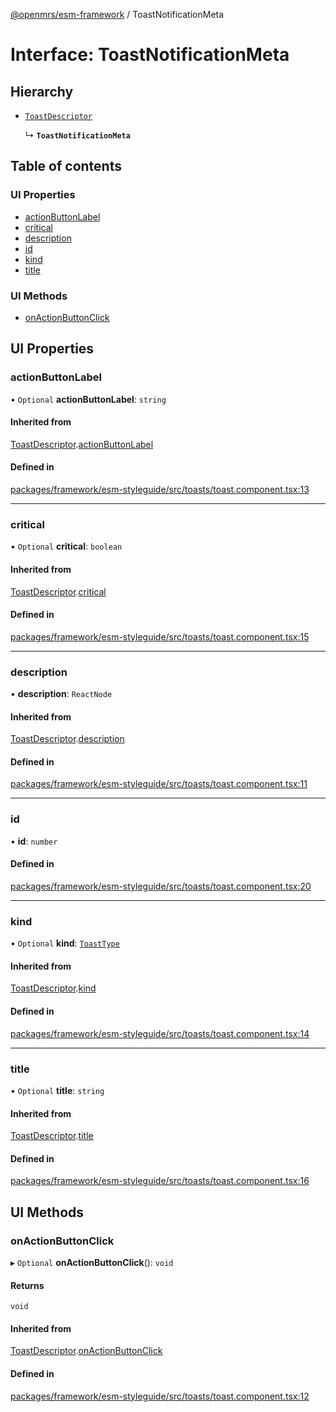 [@openmrs/esm-framework](../API.md) / ToastNotificationMeta

# Interface: ToastNotificationMeta

## Hierarchy

- [`ToastDescriptor`](ToastDescriptor.md)

  ↳ **`ToastNotificationMeta`**

## Table of contents

### UI Properties

- [actionButtonLabel](ToastNotificationMeta.md#actionbuttonlabel)
- [critical](ToastNotificationMeta.md#critical)
- [description](ToastNotificationMeta.md#description)
- [id](ToastNotificationMeta.md#id)
- [kind](ToastNotificationMeta.md#kind)
- [title](ToastNotificationMeta.md#title)

### UI Methods

- [onActionButtonClick](ToastNotificationMeta.md#onactionbuttonclick)

## UI Properties

### actionButtonLabel

• `Optional` **actionButtonLabel**: `string`

#### Inherited from

[ToastDescriptor](ToastDescriptor.md).[actionButtonLabel](ToastDescriptor.md#actionbuttonlabel)

#### Defined in

[packages/framework/esm-styleguide/src/toasts/toast.component.tsx:13](https://github.com/its-kios09/openmrs-esm-core/blob/main/packages/framework/esm-styleguide/src/toasts/toast.component.tsx#L13)

___

### critical

• `Optional` **critical**: `boolean`

#### Inherited from

[ToastDescriptor](ToastDescriptor.md).[critical](ToastDescriptor.md#critical)

#### Defined in

[packages/framework/esm-styleguide/src/toasts/toast.component.tsx:15](https://github.com/its-kios09/openmrs-esm-core/blob/main/packages/framework/esm-styleguide/src/toasts/toast.component.tsx#L15)

___

### description

• **description**: `ReactNode`

#### Inherited from

[ToastDescriptor](ToastDescriptor.md).[description](ToastDescriptor.md#description)

#### Defined in

[packages/framework/esm-styleguide/src/toasts/toast.component.tsx:11](https://github.com/its-kios09/openmrs-esm-core/blob/main/packages/framework/esm-styleguide/src/toasts/toast.component.tsx#L11)

___

### id

• **id**: `number`

#### Defined in

[packages/framework/esm-styleguide/src/toasts/toast.component.tsx:20](https://github.com/its-kios09/openmrs-esm-core/blob/main/packages/framework/esm-styleguide/src/toasts/toast.component.tsx#L20)

___

### kind

• `Optional` **kind**: [`ToastType`](../API.md#toasttype)

#### Inherited from

[ToastDescriptor](ToastDescriptor.md).[kind](ToastDescriptor.md#kind)

#### Defined in

[packages/framework/esm-styleguide/src/toasts/toast.component.tsx:14](https://github.com/its-kios09/openmrs-esm-core/blob/main/packages/framework/esm-styleguide/src/toasts/toast.component.tsx#L14)

___

### title

• `Optional` **title**: `string`

#### Inherited from

[ToastDescriptor](ToastDescriptor.md).[title](ToastDescriptor.md#title)

#### Defined in

[packages/framework/esm-styleguide/src/toasts/toast.component.tsx:16](https://github.com/its-kios09/openmrs-esm-core/blob/main/packages/framework/esm-styleguide/src/toasts/toast.component.tsx#L16)

## UI Methods

### onActionButtonClick

▸ `Optional` **onActionButtonClick**(): `void`

#### Returns

`void`

#### Inherited from

[ToastDescriptor](ToastDescriptor.md).[onActionButtonClick](ToastDescriptor.md#onactionbuttonclick)

#### Defined in

[packages/framework/esm-styleguide/src/toasts/toast.component.tsx:12](https://github.com/its-kios09/openmrs-esm-core/blob/main/packages/framework/esm-styleguide/src/toasts/toast.component.tsx#L12)
